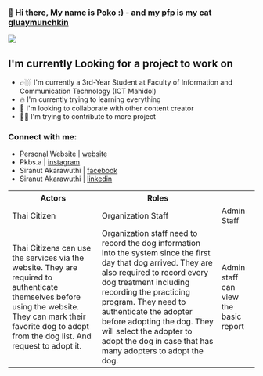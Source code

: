 
### 👋 Hi there, My name is Poko :) - and my pfp is my cat [gluaymunchkin]

<img src="gluay.gif"></img>

## I'm currently Looking for a project to work on
- 👉🏼 I'm currently a 3rd-Year Student at Faculty of Information and Communication Technology (ICT Mahidol)
- 🔥 I'm currently trying to learning everything 
- 🔎 I'm looking to collaborate with other content creator
- 🙋‍♂️ I'm trying to contribute to more project

### Connect with me:
- Personal Website | [website]
- Pkbs.a | [instagram]
- Siranut Akarawuthi | [facebook]
- Siranut Akarawuthi | [linkedin]

[website]: http://pkbsa.com/
[gluaymunchkin]: https://www.instagram.com/gluaymunchkin/
[instagram]: https://www.instagram.com/pkbs.a/
[facebook]: https://www.facebook.com/siranut.akarawuthi/
[linkedin]: https://www.linkedin.com/in/siranut-akarawuthi-8baa301b4/

<table>
  <tr>
    <th>Actors</th>
    <th>Roles</th>
  </tr>
  <tr>
    <td>Thai Citizen</td>
    <td>Organization Staff</td>
    <td>Admin Staff</td>
   
  </tr>
  <tr>
    <td>Thai Citizens can use the services via the website. They are required to authenticate themselves before using the website. They can mark their favorite dog to adopt from the dog list. And request to adopt it.</td>
    <td>Organization staff need to record the dog information into the system since the first day that dog arrived. They are also required to record every dog treatment including recording the practicing program. They need to authenticate the adopter before adopting the dog. They will select the adopter to adopt the dog in case that has many adopters to adopt the dog.</td>
    <td>Admin staff can view the basic report</td>
  </tr>
</table>
